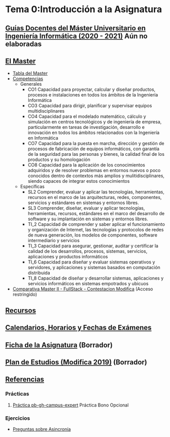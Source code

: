 # Tema 0:Introducción a la Asignatura 

## [Guías Docentes del Máster Universitario en Ingeniería Informática (2020 - 2021)](https://www.ull.es/apps/guias/guias/view_degree/670) Aún no elaboradas

## [El Master](../degree.md)

* [Tabla del Master](masterii2019.html)
* [Competencias](Competencias.html)
    * Generales
        * CO1	Capacidad para proyectar, calcular y diseñar productos, procesos e instalaciones en todos los ámbitos de la Ingeniería Informática	
        * CO3	Capacidad para dirigir, planificar y supervisar equipos multidisciplinares
        * CO4	Capacidad para el modelado matemático, cálculo y simulación en centros tecnológicos y de ingeniería de empresa, particularmente en tareas de investigación, desarrollo e innovación en todos los ámbitos relacionados con la Ingeniería en Informática	
        * CO7	Capacidad para la puesta en marcha, dirección y gestión de procesos de fabricación de equipos informáticos, con garantía de la seguridad para las personas y bienes, la calidad final de los productos y su homologación
        * CO8	Capacidad para la aplicación de los conocimientos adquiridos y de resolver problemas en entornos nuevos o poco conocidos dentro de contextos más amplios y mulitidisciplinares, siendo capaces de integrar estos conocimientos
    * Específicas
        * SL2	Comprender, evaluar y aplicar las tecnologías, herramientas, recursos en el marco de las arquitecturas, redes, componentes, servicios y estándares en sistemas y entornos libres.
        * SL3	Comprender, diseñar, evaluar y aplicar tecnologías, herramientas, recursos, estándares en el marco del desarrollo de software y su implantación en sistemas y entornos libres.
        * TI_2	Capacidad de comprender y saber aplicar el funcionamiento y organización de Internet, las tecnologías y protocolos de redes de nueva generación, los modelos de componentes, software intermediario y servicios					
        * TI_3	Capacidad para asegurar, gestionar, auditar y certificar la calidad de los desarrollos, procesos, sistemas, servicios, aplicaciones y productos informáticos					
        * TI_6	Capacidad para diseñar y evaluar sistemas operativos y servidores, y aplicaciones y sistemas basados en computación distribuida					
        * TI_8	Capacidad de diseñar y desarrollar sistemas, aplicaciones y servicios informáticos en sistemas empotrados y ubicuos
* [Comparativa Master II - FullStack - Contestacion Modifica](https://docs.google.com/spreadsheets/d/12kSTXT4L2cDqxWn1KzDiuxTOlsn2tPqQU0oOjAB4Sn8/edit?ts=5d710033#gid=850748816) (Acceso restringido)

## [Recursos](../resources.md)

## [Calendarios, Horarios y Fechas de Exámenes](../timetables.md)

## [Ficha de la Asignatura](TWBE.html) (Borrador)

## [Plan de Estudios (Modifica 2019)](Plan_Estudios.html) (Borrador)

## [Referencias](../references.md)

### Prácticas

1. [Práctica pb-gh-campus-expert](practicas/pb-gh-campus-expert) Práctica Bono Opcional

### Ejercicios

* [Preguntas sobre Asincronía](preguntas-async.html)
